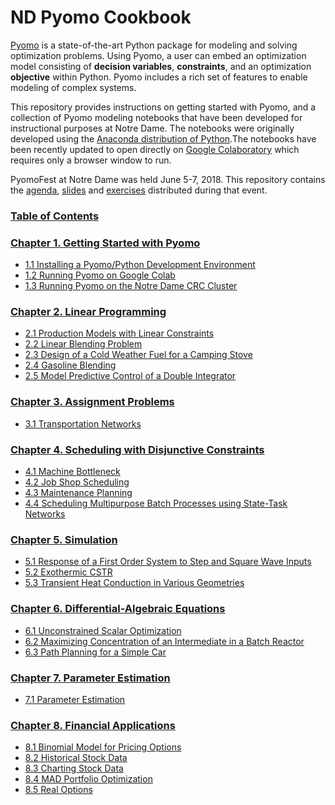
# ND Pyomo Cookbook

[Pyomo](http://www.pyomo.org/) is a state-of-the-art Python package for modeling and solving optimization problems. 
Using Pyomo, a user can embed an optimization model consisting of **decision variables**, **constraints**, and 
an optimization **objective** within Python. Pyomo includes a rich set of features to enable modeling of complex systems.

This repository provides instructions on getting started with Pyomo, and a collection of Pyomo modeling notebooks that 
have been developed for instructional purposes at Notre Dame. The notebooks were originally developed using the 
[Anaconda distribution of Python](https://www.anaconda.com/download/).The notebooks have been recently updated to open 
directly on [Google Colaboratory](https://colab.research.google.com/) which requires only a browser window to run.

PyomoFest at Notre Dame was held June 5-7, 2018. This repository contains the [agenda](PyomoFest.md), 
[slides](PyomoFest/slides/) and [exercises](PyomoFest/exercises_wo_soln/exercises/) distributed during that event.
### [Table of Contents](http://nbviewer.jupyter.org/github/jckantor/ND-Pyomo-Cookbook/blob/master/notebooks/index.ipynb?flush=true)
### [Chapter 1. Getting Started with Pyomo](http://nbviewer.jupyter.org/github/jckantor/ND-Pyomo-Cookbook/blob/master/notebooks/01.00-Getting-Started-with-Pyomo.ipynb)
- [1.1 Installing a Pyomo/Python Development Environment](http://nbviewer.jupyter.org/github/jckantor/ND-Pyomo-Cookbook/blob/master/notebooks/01.01-Installing-Pyomo.ipynb)
- [1.2 Running Pyomo on Google Colab](http://nbviewer.jupyter.org/github/jckantor/ND-Pyomo-Cookbook/blob/master/notebooks/01.02-Running-Pyomo-on-Google-Colab.ipynb)
- [1.3 Running Pyomo on the Notre Dame CRC Cluster](http://nbviewer.jupyter.org/github/jckantor/ND-Pyomo-Cookbook/blob/master/notebooks/01.03-Running-Pyomo-on-the-Notre-Dame-CRC-Cluster.ipynb)

### [Chapter 2. Linear Programming](http://nbviewer.jupyter.org/github/jckantor/ND-Pyomo-Cookbook/blob/master/notebooks/02.00-Linear-Programming.ipynb)
- [2.1 Production Models with Linear Constraints](http://nbviewer.jupyter.org/github/jckantor/ND-Pyomo-Cookbook/blob/master/notebooks/02.01-Production-Models-with-Linear-Constraints.ipynb)
- [2.2 Linear Blending Problem](http://nbviewer.jupyter.org/github/jckantor/ND-Pyomo-Cookbook/blob/master/notebooks/02.02-Linear-Blending-Problem.ipynb)
- [2.3 Design of a Cold Weather Fuel for a Camping Stove](http://nbviewer.jupyter.org/github/jckantor/ND-Pyomo-Cookbook/blob/master/notebooks/02.03-Mixture-Design-Cold-Weather-Fuel.ipynb)
- [2.4 Gasoline Blending](http://nbviewer.jupyter.org/github/jckantor/ND-Pyomo-Cookbook/blob/master/notebooks/02.04-Gasoline-Blending.ipynb)
- [2.5 Model Predictive Control of a Double Integrator](http://nbviewer.jupyter.org/github/jckantor/ND-Pyomo-Cookbook/blob/master/notebooks/02.05-Model-Predictive-Control-of-a-Double-Integrator.ipynb)

### [Chapter 3. Assignment Problems](http://nbviewer.jupyter.org/github/jckantor/ND-Pyomo-Cookbook/blob/master/notebooks/03.00-Assignment-Problems.ipynb)
- [3.1 Transportation Networks](http://nbviewer.jupyter.org/github/jckantor/ND-Pyomo-Cookbook/blob/master/notebooks/03.01-Transportation-Networks.ipynb)

### [Chapter 4. Scheduling with Disjunctive Constraints](http://nbviewer.jupyter.org/github/jckantor/ND-Pyomo-Cookbook/blob/master/notebooks/04.00-Scheduling-with-Disjunctive-Constraints.ipynb)
- [4.1 Machine Bottleneck](http://nbviewer.jupyter.org/github/jckantor/ND-Pyomo-Cookbook/blob/master/notebooks/04.01-Machine-Bottleneck.ipynb)
- [4.2 Job Shop Scheduling](http://nbviewer.jupyter.org/github/jckantor/ND-Pyomo-Cookbook/blob/master/notebooks/04.02-Job-Shop-Scheduling.ipynb)
- [4.3 Maintenance Planning](http://nbviewer.jupyter.org/github/jckantor/ND-Pyomo-Cookbook/blob/master/notebooks/04.03-Maintenance-Planning.ipynb)
- [4.4 Scheduling Multipurpose Batch Processes using State-Task Networks](http://nbviewer.jupyter.org/github/jckantor/ND-Pyomo-Cookbook/blob/master/notebooks/04.04-Scheduling-Multipurpose-Batch-Processes-using-State-Task_Networks.ipynb)

### [Chapter 5. Simulation](http://nbviewer.jupyter.org/github/jckantor/ND-Pyomo-Cookbook/blob/master/notebooks/05.00-Simulation.ipynb)
- [5.1 Response of a First Order System to Step and Square Wave Inputs](http://nbviewer.jupyter.org/github/jckantor/ND-Pyomo-Cookbook/blob/master/notebooks/05.01-Response-of-a-First-Order-System-to-Step-and-Square-Wave-Inputs.ipynb)
- [5.2 Exothermic CSTR](http://nbviewer.jupyter.org/github/jckantor/ND-Pyomo-Cookbook/blob/master/notebooks/05.02-Exothermic-CSTR.ipynb)
- [5.3 Transient Heat Conduction in Various Geometries](http://nbviewer.jupyter.org/github/jckantor/ND-Pyomo-Cookbook/blob/master/notebooks/05.03-Heat_Conduction_in_Various_Geometries.ipynb)

### [Chapter 6. Differential-Algebraic Equations](http://nbviewer.jupyter.org/github/jckantor/ND-Pyomo-Cookbook/blob/master/notebooks/06.00-Differential-Algebraic-Equations.ipynb)
- [6.1 Unconstrained Scalar Optimization](http://nbviewer.jupyter.org/github/jckantor/ND-Pyomo-Cookbook/blob/master/notebooks/06.01-Unconstrained-Scalar-Optimization.ipynb)
- [6.2 Maximizing Concentration of an Intermediate in a Batch Reactor](http://nbviewer.jupyter.org/github/jckantor/ND-Pyomo-Cookbook/blob/master/notebooks/06.02-Maximizing-Concentration-of-an-Intermediate-in-a-Batch-Reactor.ipynb)
- [6.3 Path Planning for a Simple Car](http://nbviewer.jupyter.org/github/jckantor/ND-Pyomo-Cookbook/blob/master/notebooks/06.03-Path-Planning-for-a-Simple-Car.ipynb)

### [Chapter 7. Parameter Estimation](http://nbviewer.jupyter.org/github/jckantor/ND-Pyomo-Cookbook/blob/master/notebooks/07.00-Parameter-Estimation.ipynb)
- [7.1 Parameter Estimation](http://nbviewer.jupyter.org/github/jckantor/ND-Pyomo-Cookbook/blob/master/notebooks/07.01-Parameter-Estimation-Catalytic-Reactor.ipynb)

### [Chapter 8. Financial Applications](http://nbviewer.jupyter.org/github/jckantor/ND-Pyomo-Cookbook/blob/master/notebooks/08.00-Financial-Applications.ipynb)
- [8.1 Binomial Model for Pricing Options](http://nbviewer.jupyter.org/github/jckantor/ND-Pyomo-Cookbook/blob/master/notebooks/08.01-Binomial-Model-for-Pricing-Options.ipynb)
- [8.2 Historical Stock Data](http://nbviewer.jupyter.org/github/jckantor/ND-Pyomo-Cookbook/blob/master/notebooks/08.02-Historical-Stock_-ata.ipynb)
- [8.3 Charting Stock Data](http://nbviewer.jupyter.org/github/jckantor/ND-Pyomo-Cookbook/blob/master/notebooks/08.03-Charting-Stock-Data.ipynb)
- [8.4 MAD Portfolio Optimization](http://nbviewer.jupyter.org/github/jckantor/ND-Pyomo-Cookbook/blob/master/notebooks/08.04-MAD-Portfolio-Optimization.ipynb)
- [8.5 Real Options](http://nbviewer.jupyter.org/github/jckantor/ND-Pyomo-Cookbook/blob/master/notebooks/08.05-Real-Options.ipynb)

